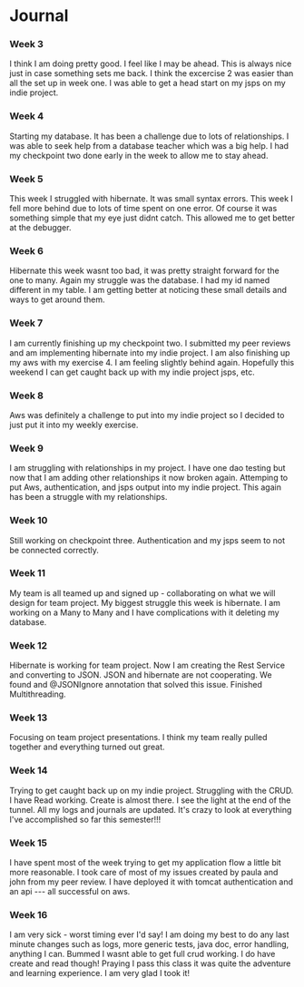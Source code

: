 # Journal


### Week 3
I think I am doing pretty good. I feel like I may be ahead. This is always nice just in case something sets me back. I
think the excercise 2 was easier than all the set up in week one. I was able to get a head start on my jsps on my indie
project.

### Week 4
Starting my database. It has been a challenge due to lots of relationships. I was able to seek help from a database teacher
which was a big help. I had my checkpoint two done early in the week to allow me to stay ahead.

### Week 5
This week I struggled with hibernate. It was small syntax errors. This week I fell more behind due to lots of time spent
on one error. Of course it was something simple that my eye just didnt catch. This allowed me to get better at the 
debugger.

### Week 6
Hibernate this week wasnt too bad, it was pretty straight forward for the one to many. Again my struggle was the database.
I had my id named different in my table. I am getting better at noticing these small details and ways to get around
them.

### Week 7
I am currently finishing up my checkpoint two. I submitted my peer reviews and am implementing hibernate into my indie project.
I am also finishing up my aws with my exercise 4. I am feeling slightly behind again. Hopefully this weekend I can get caught
back up with my indie project jsps, etc.

### Week 8
Aws was definitely a challenge to put into my indie project so I decided to just put it into my weekly exercise.

### Week 9
I am struggling with relationships in my project. I have one dao testing but now that I am adding other relationships it
now broken again. Attemping to put Aws, authentication, and jsps output into my indie project. This again has been a
struggle with my relationships.

### Week 10
Still working on checkpoint three. Authentication and my jsps seem to not be connected correctly.

### Week 11
My team is all teamed up and signed up - collaborating on what we will design for team project. My biggest struggle this
week is hibernate. I am working on a Many to Many and I have complications with it deleting my database.

### Week 12
Hibernate is working for team project. Now I am creating the Rest Service and converting to JSON. JSON and hibernate are
not cooperating. We found and @JSONIgnore annotation that solved this issue. Finished Multithreading.

### Week 13
Focusing on team project presentations. I think my team really pulled together and everything turned out great.

### Week 14
Trying to get caught back up on my indie project. Struggling with the CRUD. I have Read working. Create is almost there.
I see the light at the end of the tunnel. All my logs and journals are updated. It's crazy to look at everything I've
accomplished so far this semester!!!

### Week 15
I have spent most of the week trying to get my application flow a little bit more reasonable.
I took care of most of my issues created by paula and john from my peer review. I have deployed it
with tomcat authentication and an api --- all successful on aws.

### Week 16
I am very sick - worst timing ever I'd say! I am doing my best to do any last minute changes such as logs,
more generic tests, java doc, error handling, anything I can. Bummed I wasnt able to get full
crud working. I do have create and read though! Praying I pass this class
it was quite the adventure and learning experience. I am very glad I took it!





